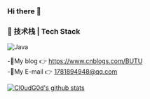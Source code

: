 ### Hi there 👋



### 👾 技术栈 | Tech Stack
![Java](https://img.shields.io/badge/Java-11-orange)

-🤔My blog 👉 https://www.cnblogs.com/BUTU  
-🔭My E-mail 👉 1781894948@qq.com

[![Cl0udG0d's github stats](https://github-readme-stats.vercel.app/api?username=BUTUbird)](https://github.com/anuraghazra/github-readme-stats)

<!--
**BUTUbird/BUTUbird** is a ✨ _special_ ✨ repository because its `README.md` (this file) appears on your GitHub profile.

Here are some ideas to get you started:

- 🔭 I’m currently working on ...
- 🌱 I’m currently learning ...
- 👯 I’m looking to collaborate on ...
- 🤔 I’m looking for help with ...
- 💬 Ask me about ...
- 📫 How to reach me: ...
- 😄 Pronouns: ...
- ⚡ Fun fact: ...
-->
